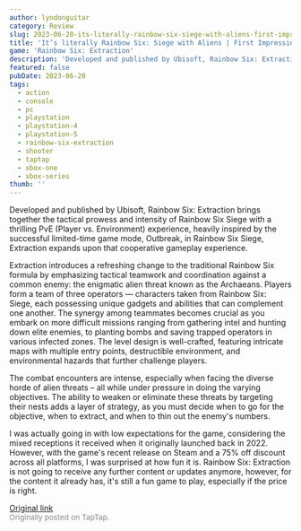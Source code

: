 ```yaml
---
author: lyndonguitar
category: Review
slug: 2023-06-20-its-literally-rainbow-six-siege-with-aliens-first-impressions-rainbow-six-extraction
title: 'It’s literally Rainbow Six: Siege with Aliens | First Impressions - Rainbow Six: Extraction'
game: 'Rainbow Six: Extraction'
description: 'Developed and published by Ubisoft, Rainbow Six: Extraction brings together the tactical prowess and intensity of Rainbow Six Siege with a thrilling PvE (Player vs. Environment) experience, heavily inspired by the successful limited-time game mode, Outbreak, in Rainbow Six Siege, Extraction expands upon that cooperative gameplay experience.'
featured: false
pubDate: 2023-06-20
tags:
  - action
  - console
  - pc
  - playstation
  - playstation-4
  - playstation-5
  - rainbow-six-extraction
  - shooter
  - taptap
  - xbox-one
  - xbox-series
thumb: ''
---
```


Developed and published by Ubisoft, Rainbow Six: Extraction brings together the tactical prowess and intensity of Rainbow Six Siege with a thrilling PvE (Player vs. Environment) experience, heavily inspired by the successful limited-time game mode, Outbreak, in Rainbow Six Siege, Extraction expands upon that cooperative gameplay experience.

Extraction introduces a refreshing change to the traditional Rainbow Six formula by emphasizing tactical teamwork and coordination against a common enemy: the enigmatic alien threat known as the Archaeans. Players form a team of three operators — characters taken from Rainbow Six: Siege, each possessing unique gadgets and abilities that can complement one another. The synergy among teammates becomes crucial as you embark on more difficult missions ranging from gathering intel and hunting down elite enemies, to planting bombs and saving trapped operators in various infected zones. The level design is well-crafted, featuring intricate maps with multiple entry points, destructible environment, and environmental hazards that further challenge players.

The combat encounters are intense, especially when facing the diverse horde of alien threats – all while under pressure in doing the varying objectives. The ability to weaken or eliminate these threats by targeting their nests adds a layer of strategy, as you must decide when to go for the objective, when to extract, and when to thin out the enemy's numbers.

I was actually going in with low expectations for the game, considering the mixed receptions it received when it originally launched back in 2022. However, with the game's recent release on Steam and a 75% off discount across all platforms, I was surprised at how fun it is. Rainbow Six: Extraction is not going to receive any further content or updates anymore, however, for the content it already has, it's still a fun game to play, especially if the price is right.

[Original link](https://www.taptap.io/post/5855988)<br><span style="font-size: 0.95em; color: #888;">Originally posted on TapTap.</span>